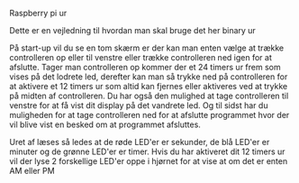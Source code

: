 Raspberry pi ur

Dette er en vejledning til hvordan man skal bruge det her binary ur

På start-up vil du se en tom skærm er der kan man enten vælge at trække controlleren op eller til venstre eller trække controlleren ned igen for at afslutte.
Tager man controlleren op kommer der et 24 timers ur frem som vises på det lodrete led, derefter kan man så trykke ned på controlleren for at aktivere et 12 timers ur
som altid kan fjernes eller aktiveres ved at trykke på midten af controlleren.
Du har også den mulighed at tage controlleren til venstre for at få vist dit display på det vandrete led.
Og til sidst har du muligheden for at tage controlleren ned for at afslutte programmet hvor der vil blive vist en besked om at programmet afsluttes.

Uret af læses så ledes at de røde LED'er er sekunder, de blå LED'er er minuter og de grønne LED'er er timer.
Hvis du har aktiveret dit 12 timers ur vil der lyse 2 forskellige LED'er oppe i hjørnet for at vise at om det er enten AM eller PM
